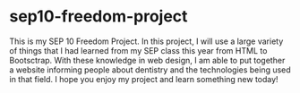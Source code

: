 # sep10-freedom-project
This is my SEP 10 Freedom Project. In this project, I will use a large variety of things that I had learned from my SEP class this year from HTML to Bootsctrap. With these knowledge in web design, I am able to put together a website informing people about dentistry and the technologies being used in that field. I hope you enjoy my project and learn something new today!